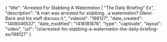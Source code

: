 {
    "title": "Arrested For Stabbing A Watermelon | \"The Daily Briefing\" Ex",
    "description": "A man was arrested for stabbing...a watermelon? Glenn Beck and his staff discuss it.",
    "videoid": "198127",
    "date_created": "1408046537",
    "date_modified": "1418181876",
    "type": "captivate",
    "layout": "video",
    "url": "\/v\/arrested-for-stabbing-a-watermelon-the-daily-briefing-ex\/198127"
}